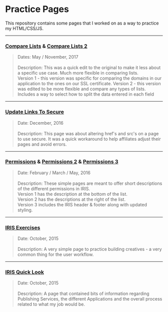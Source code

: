 # Practice Pages

This repository contains some pages that I worked on as a way to practice my HTML/CSS/JS.

----

### [Compare Lists](https://dejai.github.io/iris/practice/compareLists.html) & [Compare Lists 2](https://dejai.github.io/iris/practice/comparelists2.html)
> Dates: May / November, 2017 <br/><br/>
> Description: This was a quick edit to the original to make it less about a specific use case. Much more flexible in comparing lists.<br/>
> Version 1 - this version was specific for comparing the domains in our application to the ones on our SSL certificate.
> Version 2 - this version was edited to be more flexible and compare any types of lists. Includes a way to select how to split the data entered in each field
----

### [Update Links To Secure](https://dejai.github.io/iris/practice/updateLinksToSecure.html)
> Date: December, 2016 <br/><br/>
> Description: This page was about altering href's and src's on a page to use secure. It was a quick workaround to help affiliates adjust their pages and avoid errors.

----

### [Permissions](https://dejai.github.io/iris/practice/permissions.html) & [Permissions 2](https://dejai.github.io/iris/practice/permissions2.html) & [Permissions 3](https://dejai.github.io/iris/practice/permissions3.html)
> Date: February / March / May, 2016 <br/><br/>
> Description: These simple pages are meant to offer short descriptions of the different permissions in IRIS.<br/>
> Version 1 has the description at the bottom of the list. <br/>
> Version 2 has the descriptions at the right of the list.  <br/>
> Version 3 includes the IRIS header & footer along with updated styling.


----

### [IRIS Exercises](https://dejai.github.io/iris/practice/iris_exercises.html)
> Date: October, 2015 <br/><br/>
> Description: A very simple page to practice building creatives - a very common thing for the user workflow.

----

### [IRIS Quick Look](https://dejai.github.io/iris/practice/iris_quicklook.html)
> Date: October, 2015 <br/><br/>
> Description: A page that contained bits of information regarding Publishing Services, the different Applications and the overall process related to what my job would be.





